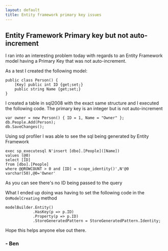 ```yaml
---
layout: default
title: Entity framework primary key issues
---
```


<h2>Entity Framework Primary key but not auto-increment</h2>

<p>I ran into an interesting problem today with regards to an Entity Framework model having a Primary Key that was not auto-increment.</p>

<p>As a test I created the following model:</p>

<pre><code>public class Person() {
    [Key] public int ID {get;set;}
    public string Name {get;set;}
}
</code></pre>

<p>I created a table in sql2008 with the exact same structure and I executed the following code. The primary key is an integer but is not auto-increment</p>

<pre><code>var owner = new Person() { ID = 1, Name = "Owner" };
db.People.Add(Person);
db.SaveChanges();
</code></pre>

<p>Using sql profiler I was able to see the sql being generated by Entity Framework</p>

<pre><code>exec sp&#95;executesql N'insert [dbo].[People]([Name])
values (@0)
select [ID]
from [dbo].[People]
where @@ROWCOUNT > 0 and [ID] = scope&#95;identity()',N'@0 varchar(50),@0='Owner'
</code></pre>

<p>As you can see there's no ID being passed to the query</p>

<p>What I ended up doing was having to set the following code in the <code>OnModelCreating</code> method</p>

<pre><code>modelBuilder.Entity<Person>()
            .HasKey(p => p.ID)
            .Property(p => p.ID)
            .StoreGeneratedPattern = StoreGeneratedPattern.Identity;
</code></pre>

<p>Hope this helps anyone else out there.</p>

<h3>- Ben</h3>